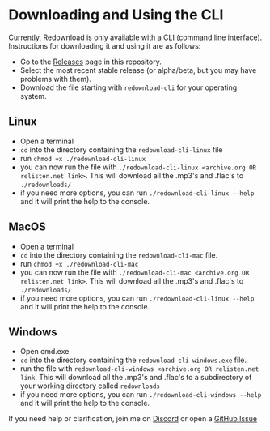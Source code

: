 # Downloading and Using the CLI
Currently, Redownload is only available with a CLI (command line interface).
Instructions for downloading it and using it are as follows:
- Go to the [Releases](https://github.com/Morpheus636/redownload/releases) page in this repository.
- Select the most recent stable release (or alpha/beta, but you may have problems with them).
- Download the file starting with `redownload-cli` for your operating system.
## Linux
- Open a terminal
- `cd` into the directory containing the `redownload-cli-linux` file
- run `chmod +x ./redownload-cli-linux`
- you can now run the file with `./redownload-cli-linux <archive.org OR relisten.net link>`. This will download all the .mp3's and .flac's
to `./redownloads/`
- if you need more options, you can run `./redownload-cli-linux --help` and it will print the help to the console.

## MacOS
- Open a terminal
- `cd` into the directory containing the `redownload-cli-mac` file.
- run `chmod +x ./redownload-cli-mac`
- you can now run the file with `./redownload-cli-mac <archive.org OR relisten.net link>`. This will download all the .mp3's and .flac's
to `./redownloads/`
- if you need more options, you can run `./redownload-cli-linux --help` and it will print the help to the console.

## Windows
- Open cmd.exe
- `cd` into the directory containing the `redownload-cli-windows.exe` file.
- run the file with `redownload-cli-windows <archive.org OR relisten.net link`. This will download all the .mp3's and .flac's
to a subdirectory of your working directory called `redownloads`
- if you need more options, you can run `./redownload-cli-windows --help` and it will print the help to the console.

If you need help or clarification, join me on [Discord](https://discord.morpheus636.com) or open a [GitHub Issue](https://github.com/Morpheus636/redownload/issues)